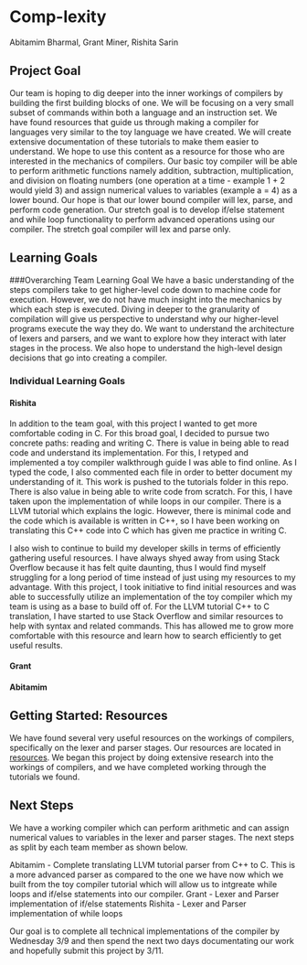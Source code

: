 # Comp-lexity

Abitamim Bharmal, Grant Miner, Rishita Sarin

## Project Goal

Our team is hoping to dig deeper into the inner workings of compilers by building the first building blocks of one. We will be focusing on a very small subset of commands within both a language and an instruction set. 
We have found resources that guide us through making a compiler for languages very similar to the toy language we have created. We will create extensive documentation of these tutorials to make them easier to understand. We hope to use this content as a resource for those who are interested in the mechanics of compilers. 
Our basic toy compiler will be able to perform arithmetic functions namely addition, subtraction, multiplication, and division on floating numbers (one operation at a time - example 1 + 2 would yield 3) and assign numerical values to variables (example a = 4) as a lower bound. Our hope is that our lower bound compiler will lex, parse, and perform code generation. 
Our stretch goal is to develop if/else statement and while loop functionality to perform advanced operations using our compiler. The stretch goal compiler will lex and parse only. 

## Learning Goals

###Overarching Team Learning Goal
We have a basic understanding of the steps compilers take to get higher-level code down to machine code for execution. However, we do not have much insight into the mechanics by which each step is executed. Diving in deeper to the granularity of compilation will give us perspective to understand why our higher-level programs execute the way they do. We want to understand the architecture of lexers and parsers, and we want to explore how they interact with later stages in the process. We also hope to understand the high-level design decisions that go into creating a compiler.

### Individual Learning Goals

#### Rishita
In addition to the team goal, with this project I wanted to get more comfortable coding in C. For this broad goal, I decided to pursue two concrete paths: reading and writing C. There is value in being able to read code and understand its implementation. For this, I retyped and implemented a toy compiler walkthrough guide I was able to find online. As I typed the code, I also commented each file in order to better document my understanding of it. This work is pushed to the tutorials folder in this repo. There is also value in being able to write code from scratch. For this, I have taken upon the implementation of while loops in our compiler. There is a LLVM tutorial which explains the logic. However, there is minimal code and the code which is available is written in C++, so I have been working on translating this C++ code into C which has given me practice in writing C. 

I also wish to continue to build my developer skills in terms of efficiently gathering useful resources. I have always shyed away from using Stack Overflow because it has felt quite daunting, thus I would find myself struggling for a long period of time instead of just using my resources to my advantage. With this project, I took initiative to find initial resources and was able to successfully utilize an implementation of the toy compiler which my team is using as a base to build off of. For the LLVM tutorial C++ to C translation, I have started to use Stack Overflow and similar resources to help with syntax and related commands. This has allowed me to grow more comfortable with this resource and learn how to search efficiently to get useful results.  

#### Grant

#### Abitamim


## Getting Started: Resources

We have found several very useful resources on the workings of compilers, specifically on the lexer and parser stages. Our resources are located in [resources](../resources/links.txt).
We began this project by doing extensive research into the workings of compilers, and we have completed working through the tutorials we found. 

## Next Steps

We have a working compiler which can perform arithmetic and can assign numerical values to variables in the lexer and parser stages. The next steps as split by each team member as shown below. 

Abitamim - Complete translating LLVM tutorial parser from C++ to C. This is a more advanced parser as compared to the one we have now which we built from the toy compiler tutorial which will allow us to intgreate while loops and if/else statements into our compiler. 
Grant - Lexer and Parser implementation of if/else statements
Rishita - Lexer and Parser implementation of while loops 

Our goal is to complete all technical implementations of the compiler by Wednesday 3/9 and then spend the next two days documentating our work and hopefully submit this project by 3/11. 

